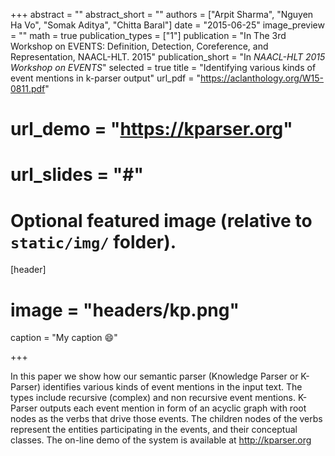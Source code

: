 +++
abstract = ""
abstract_short = ""
authors = ["Arpit Sharma", "Nguyen Ha Vo", "Somak Aditya", "Chitta Baral"]
date = "2015-06-25"
image_preview = ""
math = true
publication_types = ["1"]
publication = "In The 3rd Workshop on EVENTS: Definition, Detection, Coreference, and Representation, NAACL-HLT. 2015"
publication_short = "In *NAACL-HLT 2015 Workshop on EVENTS*"
selected = true
title = "Identifying various kinds of event mentions in k-parser output"
url_pdf = "https://aclanthology.org/W15-0811.pdf"
# url_demo = "https://kparser.org"
# url_slides = "#"


# Optional featured image (relative to `static/img/` folder).
[header]
# image = "headers/kp.png"
caption = "My caption :smile:"

+++

In this paper we show how our semantic parser (Knowledge Parser or K-Parser) identifies various kinds of event mentions in the input text. The types include recursive (complex) and non recursive event mentions. K-Parser outputs each event mention in form of an acyclic graph with root nodes as the verbs that drive those events. The children nodes of the verbs represent the entities participating in the events, and their conceptual classes. The on-line demo of the system is available at http://kparser.org
